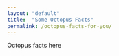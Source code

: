 ```yaml
---
layout: "default"
title:  "Some Octopus Facts"
permalink: /octopus-facts-for-you/
---
```


Octopus facts here